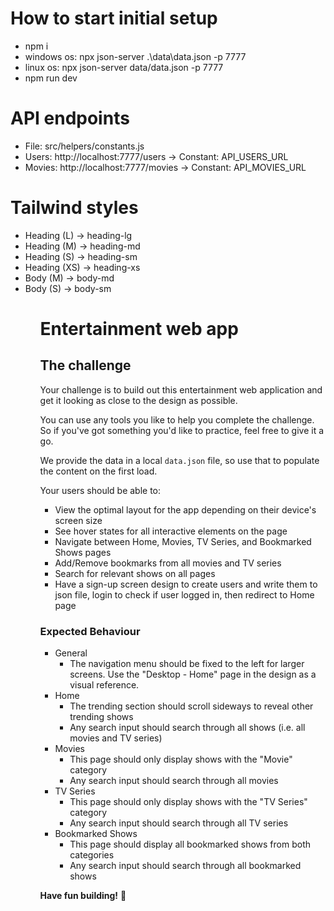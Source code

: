 # How to start initial setup

<ul>
<li>npm i</li>
<li>windows os: npx json-server .\data\data.json -p 7777</li>
<li>linux os: npx json-server data/data.json -p 7777</li>
<li>npm run dev</li>
</ul>

# API endpoints

<ul>
<li>File: src/helpers/constants.js</li>
<li>Users: http://localhost:7777/users  ->  Constant: API_USERS_URL</li>
<li>Movies: http://localhost:7777/movies  ->  Constant: API_MOVIES_URL</li>
</ul>

# Tailwind styles

<ul>
 <li>Heading (L) -> heading-lg</li>
  <li>Heading (M) -> heading-md</li>
  <li>Heading (S) -> heading-sm</li>
  <li>Heading (XS) -> heading-xs</li>
  <li>Body (M) -> body-md</li>
  <li>Body (S) -> body-sm</li>
<ul>

# Entertainment web app

## The challenge

Your challenge is to build out this entertainment web application and get it looking as close to the design as possible.

You can use any tools you like to help you complete the challenge. So if you've got something you'd like to practice, feel free to give it a go.

We provide the data in a local `data.json` file, so use that to populate the content on the first load.

Your users should be able to:

- View the optimal layout for the app depending on their device's screen size
- See hover states for all interactive elements on the page
- Navigate between Home, Movies, TV Series, and Bookmarked Shows pages
- Add/Remove bookmarks from all movies and TV series
- Search for relevant shows on all pages
- Have a sign-up screen design to create users and write them to json file, login to check if user logged in, then redirect to Home page

### Expected Behaviour

- General
  - The navigation menu should be fixed to the left for larger screens. Use the "Desktop - Home" page in the design as a visual reference.
- Home
  - The trending section should scroll sideways to reveal other trending shows
  - Any search input should search through all shows (i.e. all movies and TV series)
- Movies
  - This page should only display shows with the "Movie" category
  - Any search input should search through all movies
- TV Series
  - This page should only display shows with the "TV Series" category
  - Any search input should search through all TV series
- Bookmarked Shows
  - This page should display all bookmarked shows from both categories
  - Any search input should search through all bookmarked shows

**Have fun building!** 🚀
